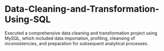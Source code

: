 # Data-Cleaning-and-Transformation-Using-SQL
Executed a comprehensive data cleaning and transformation project using MySQL, which included data importation, profiling, cleansing of inconsistencies, and preparation for subsequent analytical processes.
